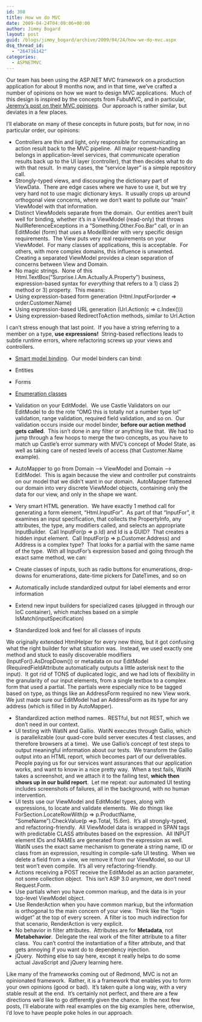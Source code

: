 ```yaml
---
id: 308
title: How we do MVC
date: 2009-04-24T04:09:06+00:00
author: Jimmy Bogard
layout: post
guid: /blogs/jimmy_bogard/archive/2009/04/24/how-we-do-mvc.aspx
dsq_thread_id:
  - "264716142"
categories:
  - ASPNETMVC
---
```

Our team has been using the ASP.NET MVC framework on a production application for about 9 months now, and in that time, we’ve crafted a number of opinions on how we want to design MVC applications.&#160; Much of this design is inspired by the concepts from FubuMVC, and in particular, [Jeremy’s post on their MVC opinions](http://codebetter.com/blogs/jeremy.miller/archive/2008/10/23/our-opinions-on-the-asp-net-mvc-introducing-the-thunderdome-principle.aspx).&#160; Our approach is rather similar, but deviates in a few places.

I’ll elaborate on many of these concepts in future posts, but for now, in no particular order, our opinions:

  * Controllers are thin and light, only responsible for communicating an action result back to the MVC pipeline.&#160; All major request-handling belongs in application-level services, that communicate operation results back up to the UI layer (controller), that then decides what to do with that result.&#160; In many cases, the “service layer” is a simple repository call.
  * Strongly-typed views, and discouraging the dictionary part of ViewData.&#160; There are edge cases where we have to use it, but we try very hard not to use magic dictionary keys.&#160; It usually crops up around orthogonal view concerns, where we don’t want to pollute our “main” ViewModel with that information.
  * Distinct ViewModels separate from the domain.&#160; Our entities aren’t built well for binding, whether it’s in a ViewModel (read-only) that throws NullReferenceExceptions in a “Something.Other.Foo.Bar” call, or in an EditModel (form) that uses a ModelBinder with very specific design requirements.&#160; The View puts very real requirements on your ViewModel.&#160; For many classes of applications, this is acceptable.&#160; For others, with more complex domains, this influence is unwanted.&#160; Creating a separated ViewModel provides a clean separation of concerns between View and Domain.
  * No magic strings.&#160; None of this Html.TextBox(“Surprise.I.Am.Actually.A.Property”) business, expression-based syntax for _everything_ that refers to a 1) class 2) method or 3) property.&#160; This means:
  * Using expression-based form generation (Html.InputFor(order => order.Customer.Name)
  * Using expression-based URL generation (Url.Action<ProductController>(c => c.Index()))
  * Using expression-based RedirectToAction methods, similar to Url.Action

I can’t stress enough that last point.&#160; If you have a string referring to a member on a type, **use expressions!**&#160; String-based reflections leads to subtle runtime errors, where refactoring screws up your views and controllers.

  * [Smart model binding](http://www.lostechies.com/blogs/jimmy_bogard/archive/2009/03/17/a-better-model-binder.aspx).&#160; Our model binders can bind:
  * Entities
  * Forms
  * [Enumeration classes](http://www.lostechies.com/blogs/jimmy_bogard/archive/2008/08/12/enumeration-classes.aspx)

  * Validation on your EditModel.&#160; We use Castle Validators on our EditModel to do the rote “OMG this is totally not a number type lol” validation, range validation, required field validation, and so on.&#160; Our validation occurs inside our model binder, **before our action method gets called**.&#160; This isn’t done in any filter or anything like that.&#160; We had to jump through a few hoops to merge the two concepts, as you have to match up Castle’s error summary with MVC’s concept of Model State, as well as taking care of nested levels of access (that Customer.Name example).
  * AutoMapper to go from Domain –> ViewModel and Domain –> EditModel.&#160; This is again because the view and controller put constraints on our model that we didn’t want in our domain.&#160; AutoMapper flattened our domain into very discrete ViewModel objects, containing only the data for our view, and only in the shape we want.
  * Very smart HTML generation.&#160; We have exactly 1 method call for generating a form element, “Html.InputFor”.&#160; As part of that “InputFor”, it examines an input specification, that collects the PropertyInfo, any attributes, the type, any modifiers called, and selects an appropriate InputBuilder.&#160; Call InputFor(p => p.Id) and Id is a GUID?&#160; That creates a hidden input element.&#160; Call InputFor(p => p.Customer.Address) and Address is a complex type?&#160; That looks for a partial with the same name of the type.&#160; With all InputFor’s expression based and going through the exact same method, we can:
  * Create classes of inputs, such as radio buttons for enumerations, drop-downs for enumerations, date-time pickers for DateTimes, and so on
  * Automatically include standardized output for label elements and error information
  * Extend new input builders for specialized cases (plugged in through our IoC container), which matches based on a simple IsMatch(inputSpecification)
  * Standardized look and feel for all classes of inputs

We originally extended HtmlHelper for every new thing, but it got confusing what the right builder for what situation was.&#160; Instead, we used exactly one method and stuck to easily discoverable modifiers (InputFor().AsDropDown()) or metadata on our EditModel (RequiredFieldAttribute automatically outputs a little asterisk next to the input).&#160; It got rid of TONS of duplicated logic, and we had lots of flexibility in the granularity of our input elements, from a single textbox to a complex form that used a partial. The partials were especially nice to be tagged based on type, as things like an AddressForm required no new View work.&#160; We just made sure our EditModel had an AddressForm as its type for any address (which is filled in by AutoMapper).

  * Standardized action method names.&#160; RESTful, but not REST, which we don’t need in our context.
  * UI testing with WatiN and Gallio.&#160; WatiN executes through Gallio, which is parallelizable (our quad-core build server executes 4 test classes, and therefore browsers at a time).&#160; We use Gallio’s concept of test steps to output meaningful information about our tests.&#160; We transform the Gallio output into an HTML report, which becomes part of our deliverables.&#160; People paying us for our services want assurances that our application works, and want to know in a nice pretty way.&#160; When a test fails, WatiN takes a screenshot, and we attach it to the failing test, **which then shows up in our build report**.&#160; Let me repeat: our automated UI testing includes screenshots of failures, all in the background, with no human intervention.
  * UI tests use our ViewModel and EditModel types, along with expressions, to locate and validate elements.&#160; We do things like ForSection<ProductDto>.LocateRowWith(p => p.ProductName, “SomeName”).CheckValue(p =>p.Total, 15.6m).&#160; It’s all strongly-typed, and refactoring-friendly.&#160; All ViewModel data is wrapped in SPAN tags with predictable CLASS attributes based on the expression.&#160; All INPUT element IDs and NAMEs are generated from the expression as well.&#160; WatiN uses the exact same mechanism to generate a string name, ID or class from an expression, resulting in compile-safe UI testing.&#160; When we delete a field from a view, we remove it from our ViewModel, so our UI test won’t even compile.&#160; It’s all very refactoring-friendly.
  * Actions receiving a POST receive the EditModel as an action parameter, not some collection object.&#160; This isn’t ASP 3.0 anymore, we don’t need Request.Form.
  * Use partials when you have common markup, and the data is in your top-level ViewModel object.
  * Use RenderAction when you have common markup, but the information is orthogonal to the main concern of your view.&#160; Think like the “login widget” at the top of every screen.&#160; A filter is too much indirection for that scenario, RenderAction is very explicit.
  * No behavior in filter attributes.&#160; Attributes are for **Metadata**, not **Metabehavior**.&#160; Delegate the real work of the filter attribute to a filter class.&#160; You can’t control the instantiation of a filter attribute, and that gets annoying if you want do to dependency injection.
  * jQuery.&#160; Nothing else to say here, except it really helps to do some actual JavaScript and jQuery learning here.

Like many of the frameworks coming out of Redmond, MVC is not an opinionated framework.&#160; Rather, it is a framework that enables you to form your own opinions (good or bad).&#160; It’s taken quite a long way, with a very stable result at the end.&#160; It’s certainly not perfect, and there are a few directions we’d like to go differently given the chance.&#160; In the next few posts, I’ll elaborate with real examples on the big examples here, otherwise, I’d love to have people poke holes in our approach.